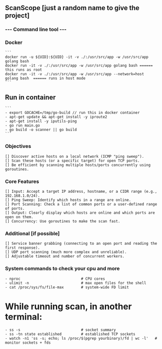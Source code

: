 ## ScanScope [just a random name to give the project]

### --- Command line tool ---

### Docker

    ```
    docker run -u ${UID}:${UID} -it -v ./:/usr/src/app -w /usr/src/app golang bash
    docker run -it -v ./:/usr/src/app -w /usr/src/app golang bash ====== this runs as root
    docker run -it -v ./:/usr/src/app -w /usr/src/app --network=host golang bash  ====== runs in host mode
    ```

## Run in container

    ```
    - export GOCACHE=/tmp/go-build // run this in docker container
    - apt-get update && apt-get install -y iproute2
    - apt-get install -y iputils-ping
    - go run main.go
    - go build -o scanner || go build
    ```

### Objectives

    [] Discover active hosts on a local network (ICMP "ping sweep").
    [] Scan these hosts (or a specific target) for open TCP ports.
    [] Be efficient by scanning multiple hosts/ports concurrently using goroutines.

### Core Features

    [] Input: Accept a target IP address, hostname, or a CIDR range (e.g., 192.168.1.0/24).
    [] Ping Sweep: Identify which hosts in a range are online.
    [] Port Scanning: Check a list of common ports or a user-defined range of ports.
    [] Output: Clearly display which hosts are online and which ports are open on them.
    [] Concurrency: Use goroutines to make the scan fast.

### Additional [if possible]

    [] Service banner grabbing (connecting to an open port and reading the first response).
    [] UDP port scanning (much more complex and unreliable).
    [] Adjustable timeout and number of concurrent workers.

### System commands to check your cpu and more

    - nproc                            # CPU cores
    - ulimit -n                        # max open files for the shell
    - cat /proc/sys/fs/file-max        # system-wide FD limit

# While running scan, in another terminal:

    - ss -s                            # socket summary
    - ss -tn state established         # established TCP sockets
    - watch -n1 'ss -s; echo; ls /proc/$(pgrep yourbinary)/fd | wc -l'   # monitor sockets + fds
